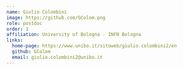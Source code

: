 ```yaml
---
name: Giulio Colombini
image: https://github.com/GColom.png
role: postdoc
order: 1
affiliation: University of Bologna - INFN Bologna
links:
  home-page: https://www.unibo.it/sitoweb/giulio.colombini2/en
  github: GColom
  email: giulio.colombini2@unibo.it
---
```

